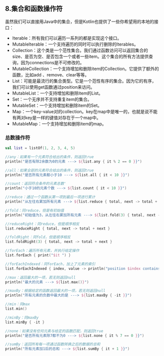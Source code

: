 ## 8.集合和函数操作符
虽然我们可以直接用Java中的集合，但是Kotlin也提供了一些你希望用的本地的接口：

- Iterable：所有我们可以遍历一系列的都是实现这个接口。
- MutableIterable：一个支持遍历的同时可以执行删除的Iterables。
- Collection：这个类是一个范性集合。我们通过函数访问可以返回集合的size、是否为空、是否包含一个或者一些item。这个集合的所有方法提供查询，因为connections是不可修改的。
- MutableCollection：一个支持增加和删除item的Collection。它提供了额外的函数，比如add 、remove、clear等等。
- List：可能是最流行的集合类型。它是一个范性有序的集合。因为它的有序，我们可以使用get函数通过position来访问。
- MutableList：一个支持增加和删除item的List。
- Set：一个无序并不支持重复item的集合。
- MutableSet：一个支持增加和删除item的Set。
- Map：一个key-value对的collection。key在map中是唯一的，也就是说不能有两对key是一样的键值对存在于一个map中。
- MutableMap：一个支持增加和删除item的map。

### 总数操作符
```kotlin
val list = listOf(1, 2, 3, 4, 5)

//any：如果有一个元素符合给出的条件，则返回true
println("是否有除2余数为0的元素 ---> ${list.any { it % 2 == 0 }}")

//all：如果全部的元素符合给出的条件，则返回true
println("是否所有元素都小于10 ---> ${list.all { it < 10 }}")

//count：返回符合条件的元素总数'
println("小于10的元素个数 ---> ${list.count { it < 10 }}")

//reduce：通过一个函数从第一项到最后一项进行累计
println("从左往右累加所有元素 ---> ${list.reduce { total, next -> total + next }}")

//fold：同reduce，但是有初始值
println("初始值为3，从左往右累加所有元素 ---> ${list.fold(3) { total, next -> total + next }}")

//reduceRight：同reduce，但是顺序相反
list.reduceRight { total, next -> total + next }

//foldRight：同fold，但是顺序相反
list.foldRight(3) { total, next -> total + next }

//forEach：遍历所有元素，并执行给定操作
list.forEach { print("$it ") }

//forEachIndexed：同forEach，加上了元素的索引
list.forEachIndexed { index, value -> println("position $index contains a $value") }

//max：返回最大的一项，若无则返回null
println("最大的元素 ---> ${list.max()}")

//maxBy：根据给定的函数返回最大的一项，若无则返回null
println("所有元素的负数中最大的是 ---> ${list.maxBy { -it }}")

//min：同max
list.min()

//minBy：同maxBy
list.minBy { -it }

//none：如果没有任何元素与给定的函数匹配，则返回true
println("是否所有元素除7都不为0 ---> ${list.none { it % 7 == 0 }}")

//sumBy：返回所有每一项通过函数转换之后的数据的总和
println("所有元素加1后的总和 ---> ${list.sumBy { it + 1 }}")
```


